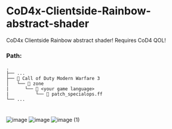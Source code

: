 # CoD4x-Clientside-Rainbow-abstract-shader

CoD4x Clientside Rainbow abstract shader! Requires CoD4 QOL!


### **Path:**
```
.
├── ...
├── 📁 Call of Duty Modern Warfare 3
│   └── 📁 zone
|      └── 📁 <your game language>
|          └── 📜 patch_specialops.ff
└── ...
```

#
![image](https://github.com/user-attachments/assets/738e38f9-5bf4-4cd8-a67f-cf2a08cb06bb)
![image](https://github.com/user-attachments/assets/40e0b3f8-918b-4023-9e4f-978706918173)
![image (1)](https://github.com/user-attachments/assets/1ca0ad40-34bc-4a19-afb5-6226c4b2ed47)